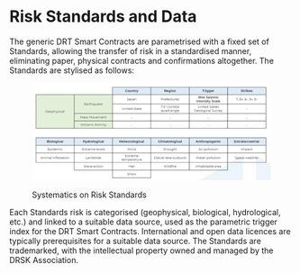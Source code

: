 # Risk Standards and Data

The generic DRT Smart Contracts are parametrised with a fixed set of Standards, allowing the transfer of risk in a standardised manner, eliminating paper, physical contracts and confirmations altogether. The Standards are stylised as follows:

<figure><img src="../.gitbook/assets/image (7) (1).png" alt=""><figcaption><p>Systematics on Risk Standards</p></figcaption></figure>

Each Standards risk is categorised (geophysical, biological, hydrological, etc.) and linked to a suitable data source, used as the parametric trigger index for the DRT Smart Contracts. International and open data licences are typically prerequisites for a suitable data source. The Standards are trademarked, with the intellectual property owned and managed by the DRSK Association.

